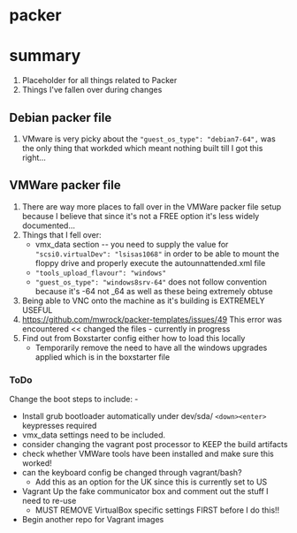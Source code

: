 # packer

# summary

1. Placeholder for all things related to Packer
2. Things I've fallen over during changes

## Debian packer file

1. VMware is very picky about the `"guest_os_type": "debian7-64",` was the only thing that workded which meant nothing built till I got this right...

## VMWare packer file

1. There are way more places to fall over in the VMWare packer file setup because I believe that since it's not a FREE option it's less widely documented...
2. Things that I fell over:
    * vmx_data section -- you need to supply the value for `"scsi0.virtualDev": "lsisas1068"` in order to be able to mount the floppy drive and properly execute the autounnattended.xml file
    * `"tools_upload_flavour": "windows"` 
    * `"guest_os_type": "windows8srv-64"` does not follow convention because it's -64 not _64 as well as these being extremely obtuse
3. Being able to VNC onto the machine as it's building is EXTREMELY USEFUL
4. https://github.com/mwrock/packer-templates/issues/49 This error was encountered << changed the files - currently in progress
5. Find out from Boxstarter config either how to load this locally
    * Temporarily remove the need to have all the windows upgrades applied which is in the boxstarter file

### ToDo

Change the boot steps to include: -

* Install grub bootloader automatically under dev/sda/ `<down><enter>` keypresses required
* vmx_data settings need to be included.
* consider changing the vagrant post processor to KEEP the build artifacts
* check whether VMWare tools have been installed and make sure this worked!
* can the keyboard config be changed through vagrant/bash? 
    * Add this as an option for the UK since this is currently set to US
* Vagrant Up the fake communicator box and comment out the stuff I need to re-use
    * MUST REMOVE VirtualBox specific settings FIRST before I do this!!
* Begin another repo for Vagrant images

